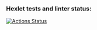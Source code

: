 ### Hexlet tests and linter status:
[![Actions Status](https://github.com/N1yron123/frontend-project-44/actions/workflows/hexlet-check.yml/badge.svg)](https://github.com/N1yron123/frontend-project-44/actions)